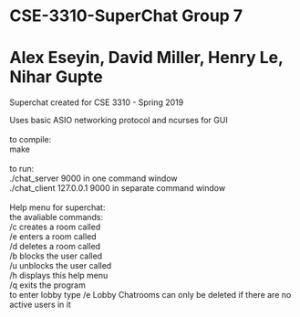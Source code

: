 # CSE-3310-SuperChat Group 7 <br />
# Alex Eseyin, David Miller, Henry Le, Nihar Gupte <br />

Superchat created for CSE 3310 - Spring 2019 <br />

Uses basic ASIO networking protocol and ncurses for GUI <br />
<br />
to compile: <br />
make <br />
<br />
to run: <br />
./chat_server 9000 in one command window <br />
./chat_client 127.0.0.1 9000 in separate command window <br />
<br />
Help menu for superchat: <br />
the avaliable commands: <br />
        /c <room name> creates a room called <room name> <br />
        /e <room name> enters a room called <room name> <br />
        /d <room name> deletes a room called <room name> <br />
        /b <user name> blocks the user called <user name> <br />
        /u <user name> unblocks the user called <user name> <br />
        /h displays this help menu <br />
        /q exits the program <br />
        to enter lobby type /e Lobby
        Chatrooms can only be deleted if there are no active users in it
<br />
